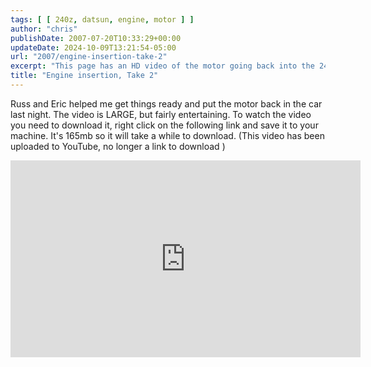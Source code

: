 ```yaml
---
tags: [ [ 240z, datsun, engine, motor ] ]
author: "chris"
publishDate: 2007-07-20T10:33:29+00:00
updateDate: 2024-10-09T13:21:54-05:00
url: "2007/engine-insertion-take-2"
excerpt: "This page has an HD video of the motor going back into the 240z"
title: "Engine insertion, Take 2"
---
```


Russ and Eric helped me get things ready and put the motor back in the car last night. The video is LARGE, but fairly entertaining. To watch the video you need to download it, right click on the following link and save it to your machine. It's 165mb so it will take a while to download. (This video has been uploaded to YouTube, no longer a link to download )

<iframe width="560" height="315" src="https://www.youtube.com/embed/gk4KsPQu9z4?si=PBE35EWjPzD4g74_" title="YouTube video player" frameborder="0" allow="accelerometer; autoplay; clipboard-write; encrypted-media; gyroscope; picture-in-picture; web-share" referrerpolicy="strict-origin-when-cross-origin" allowfullscreen></iframe>
